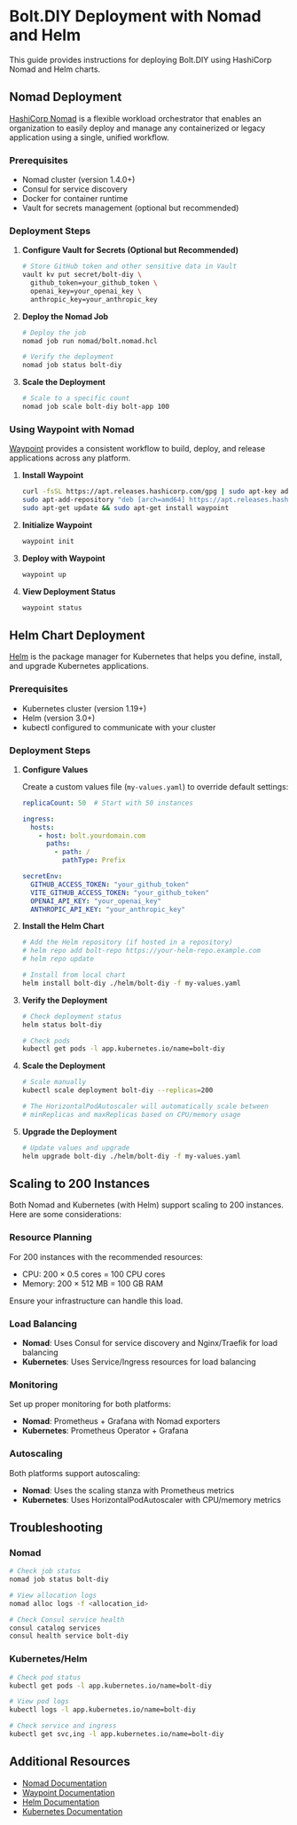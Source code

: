 # Bolt.DIY Deployment with Nomad and Helm

This guide provides instructions for deploying Bolt.DIY using HashiCorp Nomad and Helm charts.

## Nomad Deployment

[HashiCorp Nomad](https://www.nomadproject.io/) is a flexible workload orchestrator that enables an organization to easily deploy and manage any containerized or legacy application using a single, unified workflow.

### Prerequisites

- Nomad cluster (version 1.4.0+)
- Consul for service discovery
- Docker for container runtime
- Vault for secrets management (optional but recommended)

### Deployment Steps

1. **Configure Vault for Secrets (Optional but Recommended)**

   ```bash
   # Store GitHub token and other sensitive data in Vault
   vault kv put secret/bolt-diy \
     github_token=your_github_token \
     openai_key=your_openai_key \
     anthropic_key=your_anthropic_key
   ```

2. **Deploy the Nomad Job**

   ```bash
   # Deploy the job
   nomad job run nomad/bolt.nomad.hcl
   
   # Verify the deployment
   nomad job status bolt-diy
   ```

3. **Scale the Deployment**

   ```bash
   # Scale to a specific count
   nomad job scale bolt-diy bolt-app 100
   ```

### Using Waypoint with Nomad

[Waypoint](https://www.waypointproject.io/) provides a consistent workflow to build, deploy, and release applications across any platform.

1. **Install Waypoint**

   ```bash
   curl -fsSL https://apt.releases.hashicorp.com/gpg | sudo apt-key add -
   sudo apt-add-repository "deb [arch=amd64] https://apt.releases.hashicorp.com $(lsb_release -cs) main"
   sudo apt-get update && sudo apt-get install waypoint
   ```

2. **Initialize Waypoint**

   ```bash
   waypoint init
   ```

3. **Deploy with Waypoint**

   ```bash
   waypoint up
   ```

4. **View Deployment Status**

   ```bash
   waypoint status
   ```

## Helm Chart Deployment

[Helm](https://helm.sh/) is the package manager for Kubernetes that helps you define, install, and upgrade Kubernetes applications.

### Prerequisites

- Kubernetes cluster (version 1.19+)
- Helm (version 3.0+)
- kubectl configured to communicate with your cluster

### Deployment Steps

1. **Configure Values**

   Create a custom values file (`my-values.yaml`) to override default settings:

   ```yaml
   replicaCount: 50  # Start with 50 instances

   ingress:
     hosts:
       - host: bolt.yourdomain.com
         paths:
           - path: /
             pathType: Prefix

   secretEnv:
     GITHUB_ACCESS_TOKEN: "your_github_token"
     VITE_GITHUB_ACCESS_TOKEN: "your_github_token"
     OPENAI_API_KEY: "your_openai_key"
     ANTHROPIC_API_KEY: "your_anthropic_key"
   ```

2. **Install the Helm Chart**

   ```bash
   # Add the Helm repository (if hosted in a repository)
   # helm repo add bolt-repo https://your-helm-repo.example.com
   # helm repo update

   # Install from local chart
   helm install bolt-diy ./helm/bolt-diy -f my-values.yaml
   ```

3. **Verify the Deployment**

   ```bash
   # Check deployment status
   helm status bolt-diy
   
   # Check pods
   kubectl get pods -l app.kubernetes.io/name=bolt-diy
   ```

4. **Scale the Deployment**

   ```bash
   # Scale manually
   kubectl scale deployment bolt-diy --replicas=200
   
   # The HorizontalPodAutoscaler will automatically scale between 
   # minReplicas and maxReplicas based on CPU/memory usage
   ```

5. **Upgrade the Deployment**

   ```bash
   # Update values and upgrade
   helm upgrade bolt-diy ./helm/bolt-diy -f my-values.yaml
   ```

## Scaling to 200 Instances

Both Nomad and Kubernetes (with Helm) support scaling to 200 instances. Here are some considerations:

### Resource Planning

For 200 instances with the recommended resources:
- CPU: 200 × 0.5 cores = 100 CPU cores
- Memory: 200 × 512 MB = 100 GB RAM

Ensure your infrastructure can handle this load.

### Load Balancing

- **Nomad**: Uses Consul for service discovery and Nginx/Traefik for load balancing
- **Kubernetes**: Uses Service/Ingress resources for load balancing

### Monitoring

Set up proper monitoring for both platforms:

- **Nomad**: Prometheus + Grafana with Nomad exporters
- **Kubernetes**: Prometheus Operator + Grafana

### Autoscaling

Both platforms support autoscaling:

- **Nomad**: Uses the scaling stanza with Prometheus metrics
- **Kubernetes**: Uses HorizontalPodAutoscaler with CPU/memory metrics

## Troubleshooting

### Nomad

```bash
# Check job status
nomad job status bolt-diy

# View allocation logs
nomad alloc logs -f <allocation_id>

# Check Consul service health
consul catalog services
consul health service bolt-diy
```

### Kubernetes/Helm

```bash
# Check pod status
kubectl get pods -l app.kubernetes.io/name=bolt-diy

# View pod logs
kubectl logs -l app.kubernetes.io/name=bolt-diy

# Check service and ingress
kubectl get svc,ing -l app.kubernetes.io/name=bolt-diy
```

## Additional Resources

- [Nomad Documentation](https://www.nomadproject.io/docs)
- [Waypoint Documentation](https://www.waypointproject.io/docs)
- [Helm Documentation](https://helm.sh/docs/)
- [Kubernetes Documentation](https://kubernetes.io/docs/)